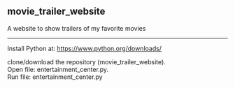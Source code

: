 ## movie_trailer_website

A website to show trailers of my favorite movies

-------------------------------------------

Install Python at: https://www.python.org/downloads/

clone/download the repository (movie_trailer_website). <br /> Open file: entertainment_center.py. <br /> Run file: entertainment_center.py

